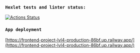### `Hexlet tests and linter status:`

[![Actions Status](https://github.com/agapovk/frontend-project-lvl4/workflows/hexlet-check/badge.svg)](https://github.com/agapovk/frontend-project-lvl4/actions)

### `App deployment`

[https://frontend-project-lvl4-production-86bf.up.railway.app/](https://frontend-project-lvl4-production-86bf.up.railway.app/)
